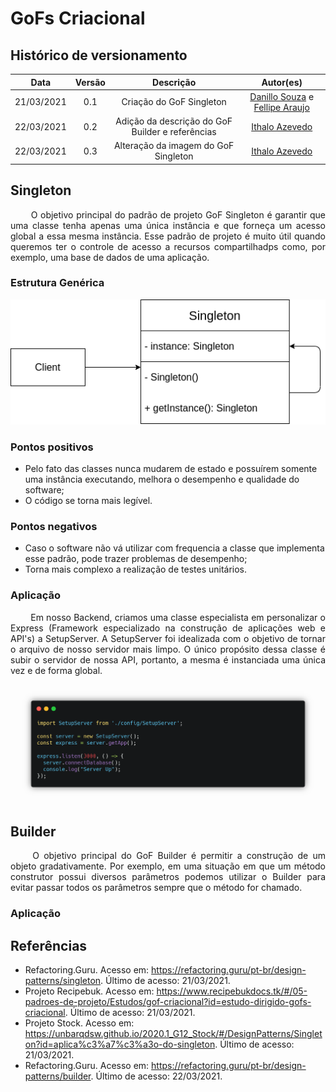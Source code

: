 # GoFs Criacional

## Histórico de versionamento

|    Data    | Versão |                    Descrição                     |                                              Autor(es)                                              |
| :--------: | :----: | :----------------------------------------------: | :-------------------------------------------------------------------------------------------------: |
| 21/03/2021 |  0.1   |             Criação do GoF Singleton             | [Danillo Souza](https://github.com/danillogs) e [Fellipe Araujo](https://github.com/fellipe-araujo) |
| 22/03/2021 |  0.2   | Adição da descrição do GoF Builder e referências |                         [Ithalo Azevedo](https://github.com/ithaloazevedo)                          |
| 22/03/2021 |  0.3   |       Alteração da imagem do GoF Singleton       |                         [Ithalo Azevedo](https://github.com/ithaloazevedo)                          |

## Singleton

<p style="text-align: justify;"> &emsp;&emsp;
O objetivo principal do padrão de projeto GoF Singleton é garantir que uma classe tenha apenas uma única instância e que forneça um acesso global a essa mesma instância. Esse padrão de projeto é muito útil quando queremos ter o controle de acesso a recursos compartilhadps como, por exemplo, uma base de dados de uma aplicação.
</p>

### Estrutura Genérica

![basicStructureSingleton](../assets/images/05-padroesDeProjeto/GoFCriacional/basicStructureSingleton.png)

### Pontos positivos

- Pelo fato das classes nunca mudarem de estado e possuírem somente uma instância executando, melhora o desempenho e qualidade do software;
- O código se torna mais legível.

### Pontos negativos

- Caso o software não vá utilizar com frequencia a classe que implementa esse padrão, pode trazer problemas de desempenho;
- Torna mais complexo a realização de testes unitários.

### Aplicação

<p style="text-align: justify;"> &emsp;&emsp;
Em nosso Backend, criamos uma classe especialista em personalizar o Express (Framework especializado na construção de aplicações web e API's) a SetupServer. A SetupServer foi idealizada com o objetivo de tornar o arquivo de nosso servidor mais limpo. O único propósito dessa classe é subir o servidor de nossa API, portanto, a mesma é instanciada uma única vez e de forma global. 
</p>

![singleton](../assets/images/05-padroesDeProjeto/GoFCriacional/singleton.png)


## Builder 
<p style="text-align: justify;"> &emsp;&emsp;
O objetivo principal do GoF Builder é permitir a construção de um objeto gradativamente. Por exemplo, em uma situação em que um método construtor possui diversos parâmetros podemos utilizar o Builder para evitar passar todos os parâmetros sempre que o método for chamado.
</p>


### Aplicação



## Referências

- Refactoring.Guru. Acesso em: https://refactoring.guru/pt-br/design-patterns/singleton. Último de acesso: 21/03/2021.
- Projeto Recipebuk. Acesso em: https://www.recipebukdocs.tk/#/05-padroes-de-projeto/Estudos/gof-criacional?id=estudo-dirigido-gofs-criacional. Último de acesso: 21/03/2021.
- Projeto Stock. Acesso em: https://unbarqdsw.github.io/2020.1_G12_Stock/#/DesignPatterns/Singleton?id=aplica%c3%a7%c3%a3o-do-singleton. Último de acesso: 21/03/2021.
- Refactoring.Guru. Acesso em: https://refactoring.guru/pt-br/design-patterns/builder. Último de acesso: 22/03/2021.
